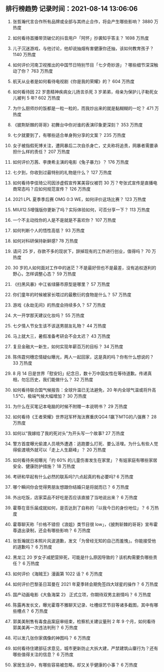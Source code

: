 
## 排行榜趋势 记录时间：2021-08-14 13:06:06
  
  1. 张哲瀚代言合作所有品牌或全部与其终止合作，将会产生哪些影响？ 3880 万热度
    
  2. 如何看待首播带货破亿的抖音用户「阿怀」抄袭知乎答主？ 1698 万热度
    
  3. 儿子沉迷游戏，与他讨论，他却说抽烟有害健康你还抽，该如何教育孩子？ 1140 万热度
    
  4. 如何评价河南卫视推出的中国节日特别节目「七夕奇妙游」？哪些细节深深触动了你？ 763 万热度
    
  5. 航天从业者是如何看待电视剧《你是我的荣耀》的？ 604 万热度
    
  6. 如何看待因 22 岁患精神疾病女儿扬言杀死 3 岁弟弟，母亲为保护儿子勒死女儿被判 5 年? 602 万热度
    
  7. 为什么厨师炒的饭都是一粒一粒的，而我炒出来的就是黏糊糊的一坨？ 471 万热度
    
  8. 《披荆斩棘的哥哥》初舞台中你对谁的表演印象更深刻？ 353 万热度
    
  9. 七夕就要到了，有哪些适合单身狗分享的文案？ 235 万热度
    
  10. 女子被指假死博关注，遭网暴后二次自杀身亡，丈夫称将追责，网暴者需要承担什么样的责任？ 207 万热度
    
  11. 如何评价万茜、李庚希主演的电影《兔子暴力》？ 176 万热度
    
  12. 七夕到，你收到过最特别的礼物是什么？ 127 万热度
    
  13. 如何看待李佳琦公司因涉虚假宣传某美容仪被罚 30 万？夸张式宣传是直播电商常态吗？应如何规范宣传？ 126 万热度
    
  14. 2021 LPL 夏季季后赛 OMG 0:3 WE，如何评价这场比赛？ 123 万热度
    
  15. MIUI12.5增强版你更新了吗？实际体验如何，可否分享一下？ 113 万热度
    
  16. 一个不主动找你的人是不是就是不喜欢你？ 107 万热度
    
  17. 如何判断个人的悟性高低？ 93 万热度
    
  18. 如何对科研保持新鲜感? 78 万热度
    
  19. 请问 25 岁，存款不多的现状下，辞掉现有的工作进行创业，值得吗？ 70 万热度
    
  20. 30 岁的人如何面对工作中的迷茫？不是最好但也不是最差，没有追权逐利的野心，怎样调整心态？ 59 万热度
    
  21. 《扫黑风暴》中江省绿藤市原型是哪里？ 57 万热度
    
  22. 你们童年的时候被家长喂过的最敷衍的食物是什么？ 57 万热度
    
  23. 游戏《永劫无间》的热度会持续多久？ 57 万热度
    
  24. 大一开学那天建议化妆吗？ 55 万热度
    
  25. 七夕情人节女生该不该送男朋友礼物？ 44 万热度
    
  26. 马上就大三，暑假准备考研会不会太迟？ 43 万热度
    
  27. 复旦金融大一新生，如何实现年薪百万的目标？ 34 万热度
    
  28. 陈伟霆何穗恋情疑似曝光，两人一起回家，这是真的吗？你有什么想说的？ 33 万热度
    
  29. 8 月 14 日是世界「慰安妇」纪念日，数十万中国女性在等待道歉。传递真相，勿忘历史，我们能做什么？ 32 万热度
    
  30. 如何看待联合国气候报告：全球升温已无法避免，20 年内全球气温或将升高 1.5℃，极端气候大幅增加？ 30 万热度
    
  31. 为什么在买笔记本电脑的时候不附赠一本说明书？ 29 万热度
    
  32. 如何看待《王者荣耀》世界冠军杯淘汰赛重庆QG4:1赢下MTG的八强赛？ 28 万热度
    
  33. 如何以“我嫁给了我的死对头”为开头写一个故事? 27 万热度
    
  34. 警方首度曝光偷渡人员境外遭遇：逃跑要么打死、要么活埋。为什么有些人觉得偷渡境外就可以「走上人生巅峰」？ 20 万热度
    
  35. 如何看待央视曝光「约 60% 的儿童伤害发生在家里」？有娃家庭有哪些家居安全、健康防护措施？ 18 万热度
    
  36. 考研和早起有什么必然的联系吗?六点起真的有必要吗? 6 万热度
    
  37. 哪个瞬间你会觉得男朋友想跟你结婚只是将就而已？ 6 万热度
    
  38. 外出吃饭，店家菜品不好吃是否应该直接了当地说出来？ 6 万热度
    
  39. 霍尊在音乐届成就如何，是否达到了自称的「以我今日的身份地位」？ 6 万热度
    
  40. 霍尊聊天称「价格不错但《浪姐》类节目很 low」，《披荆斩棘的哥哥》宣布霍尊退出录制，还会有哪些影响？ 6 万热度
    
  41. 张哲瀚就日本照片风波道歉，发文「为曾经无知的自己而羞愧」。你能接受他的道歉吗？ 6 万热度
    
  42. 黑龙江 20 岁女子减肥营猝死，可能是什么原因导致的？该机构需要负哪些责任？ 6 万热度
    
  43. 如何评价《海贼王》漫画第 1022 话？ 6 万热度
    
  44. 如何评价巴黎圣日耳曼在 2021 年夏季转会期免签四大球星的操作？ 6 万热度
    
  45. 国产动画电影《大鱼海棠 2》 正式立项，你期待双男主剧情吗？ 6 万热度
    
  46. 陈露再发长文，曝光霍尊不雅聊天记录、吐槽综艺节目等诸多截图，其中有哪些槽点？ 6 万热度
    
  47. 郭美美制售有毒食品案庭审结束，检察机关建议量刑 2 年 9 个月，如何看待郭美美再一次违法判刑？ 6 万热度
    
  48. 可以发几张你家偶像的神图吗？ 6 万热度
    
  49. 如何看待住建部征求意见，城市更新防止大拆大建，严禁建筑山寨行为？还有哪些值得关注的信息？ 6 万热度
    
  50. 家居生活中，有哪些容易被忽略，却又关乎健康的小事？ 6 万热度
    